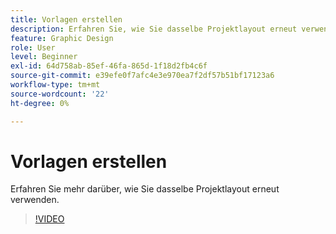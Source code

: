 ```yaml
---
title: Vorlagen erstellen
description: Erfahren Sie, wie Sie dasselbe Projektlayout erneut verwenden.
feature: Graphic Design
role: User
level: Beginner
exl-id: 64d758ab-85ef-46fa-865d-1f18d2fb4c6f
source-git-commit: e39efe0f7afc4e3e970ea7f2df57b51bf17123a6
workflow-type: tm+mt
source-wordcount: '22'
ht-degree: 0%

---
```


# Vorlagen erstellen

Erfahren Sie mehr darüber, wie Sie dasselbe Projektlayout erneut verwenden.

>[!VIDEO](https://video.tv.adobe.com/v/3420208?quality=12&learn=on&hidetitle=true)
